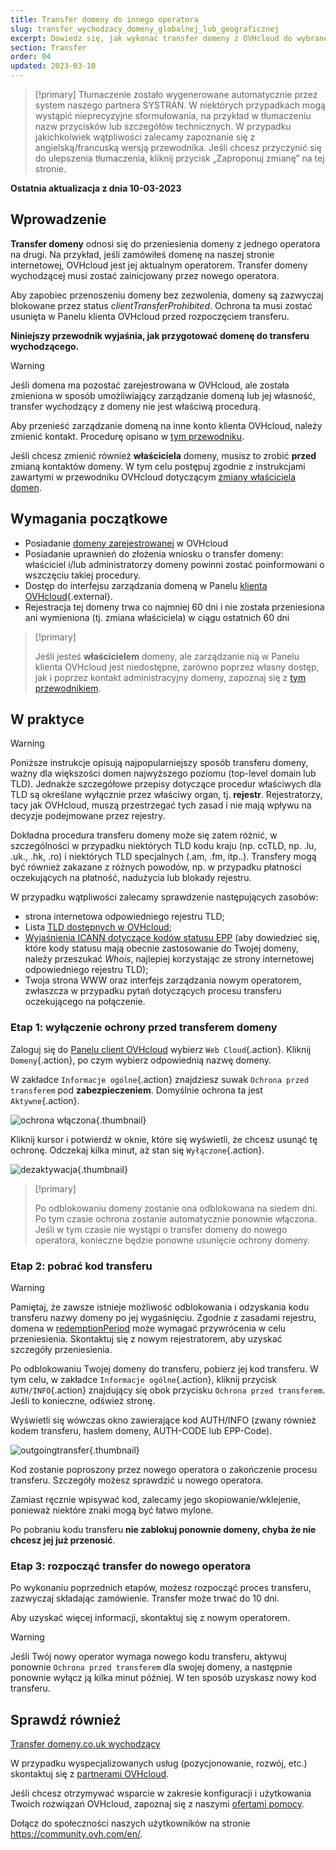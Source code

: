 ```yaml
---
title: Transfer domeny do innego operatora
slug: transfer_wychodzacy_domeny_globalnej_lub_geograficznej
excerpt: Dowiedz się, jak wykonać transfer domeny z OVHcloud do wybranego operatora
section: Transfer
order: 04
updated: 2023-03-10
---
```


> [!primary]
> Tłumaczenie zostało wygenerowane automatycznie przez system naszego partnera SYSTRAN. W niektórych przypadkach mogą wystąpić nieprecyzyjne sformułowania, na przykład w tłumaczeniu nazw przycisków lub szczegółów technicznych. W przypadku jakichkolwiek wątpliwości zalecamy zapoznanie się z angielską/francuską wersją przewodnika. Jeśli chcesz przyczynić się do ulepszenia tłumaczenia, kliknij przycisk „Zaproponuj zmianę” na tej stronie.
> 

**Ostatnia aktualizacja z dnia 10-03-2023**

## Wprowadzenie

**Transfer domeny** odnosi się do przeniesienia domeny z jednego operatora na drugi. Na przykład, jeśli zamówiłeś domenę na naszej stronie internetowej, OVHcloud jest jej aktualnym operatorem. Transfer domeny wychodzącej musi zostać zainicjowany przez nowego operatora.

Aby zapobiec przenoszeniu domeny bez zezwolenia, domeny są zazwyczaj blokowane przez status *clientTransferProhibited*. Ochrona ta musi zostać usunięta w Panelu klienta OVHcloud przed rozpoczęciem transferu.

**Niniejszy przewodnik wyjaśnia, jak przygotować domenę do transferu wychodzącego.**

> [!warning]
>
> Jeśli domena ma pozostać zarejestrowana w OVHcloud, ale została zmieniona w sposób umożliwiający zarządzanie domeną lub jej własność, transfer wychodzący z domeny nie jest właściwą procedurą.
>
> Aby przenieść zarządzanie domeną na inne konto klienta OVHcloud, należy zmienić kontakt. Procedurę opisano w [tym przewodniku](https://docs.ovh.com/pl/customer/zarzadzanie_kontaktami/).
>
> Jeśli chcesz zmienić również **właściciela** domeny, musisz to zrobić **przed** zmianą kontaktów domeny. W tym celu postępuj zgodnie z instrukcjami zawartymi w przewodniku OVHcloud dotyczącym [zmiany właściciela domen](https://docs.ovh.com/pl/domains/zmiana_wlasciciela_domeny_globalnej_com_net_org_info_biz/).
>

## Wymagania początkowe

- Posiadanie [domeny zarejestrowanej](https://www.ovhcloud.com/pl/domains/) w OVHcloud
- Posiadanie uprawnień do złożenia wniosku o transfer domeny: właściciel i/lub administratorzy domeny powinni zostać poinformowani o wszczęciu takiej procedury. 
- Dostęp do interfejsu zarządzania domeną w Panelu [klienta OVHcloud](https://www.ovh.com/auth/?action=gotomanager&from=https://www.ovh.pl/&ovhSubsidiary=pl){.external}.
- Rejestracja tej domeny trwa co najmniej 60 dni i nie została przeniesiona ani wymieniona (tj. zmiana właściciela) w ciągu ostatnich 60 dni

> [!primary]
>
> Jeśli jesteś **właścicielem** domeny, ale zarządzanie nią w Panelu klienta OVHcloud jest niedostępne, zarówno poprzez własny dostęp, jak i poprzez kontakt administracyjny domeny, zapoznaj się z [tym przewodnikiem](../../customer/zarzadzanie_kontaktami/#przypadek-wlasciciela-domeny).
>

## W praktyce

> [!warning]
>
> Poniższe instrukcje opisują najpopularniejszy sposób transferu domeny, ważny dla większości domen najwyższego poziomu (top-level domain lub TLD). Jednakże szczegółowe przepisy dotyczące procedur właściwych dla TLD są określane wyłącznie przez właściwy organ, tj. **rejestr**. Rejestratorzy, tacy jak OVHcloud, muszą przestrzegać tych zasad i nie mają wpływu na decyzje podejmowane przez rejestry.
>
> Dokładna procedura transferu domeny może się zatem różnić, w szczególności w przypadku niektórych TLD kodu kraju (np. ccTLD, np. .lu, .uk., .hk, .ro) i niektórych TLD specjalnych (.am, .fm, itp..). Transfery mogą być również zakazane z różnych powodów, np. w przypadku płatności oczekujących na płatność, nadużycia lub blokady rejestru.
>
> W przypadku wątpliwości zalecamy sprawdzenie następujących zasobów:
>
> - strona internetowa odpowiedniego rejestru TLD;
> - Lista [TLD dostępnych w OVHcloud](https://www.ovhcloud.com/pl/domains/tld/);
> - [Wyjaśnienia ICANN dotyczące kodów statusu EPP](https://www.icann.org/resources/pages/epp-status-codes-2014-06-16-en) (aby dowiedzieć się, które kody statusu mają obecnie zastosowanie do Twojej domeny, należy przeszukać *Whois*, najlepiej korzystając ze strony internetowej odpowiedniego rejestru TLD);
> - Twoja strona WWW oraz interfejs zarządzania nowym operatorem, zwłaszcza w przypadku pytań dotyczących procesu transferu oczekującego na połączenie.
>

### Etap 1: wyłączenie ochrony przed transferem domeny

Zaloguj się do [Panelu client OVHcloud](https://www.ovh.com/auth/?action=gotomanager&from=https://www.ovh.pl/&ovhSubsidiary=pl) wybierz `Web Cloud`{.action}. Kliknij `Domeny`{.action}, po czym wybierz odpowiednią nazwę domeny.

W zakładce `Informacje ogólne`{.action} znajdziesz suwak `Ochrona przed transferem` pod **zabezpieczeniem**. Domyślnie ochrona ta jest `Aktywne`{.action}.

![ochrona włączona](images/outgoing-transfer-step1.png){.thumbnail}

Kliknij kursor i potwierdź w oknie, które się wyświetli, że chcesz usunąć tę ochronę. Odczekaj kilka minut, aż stan się `Wyłączone`{.action}.

![dezaktywacja](images/outgoing-transfer-step2.png){.thumbnail}

> [!primary]
>
> Po odblokowaniu domeny zostanie ona odblokowana na siedem dni. Po tym czasie ochrona zostanie automatycznie ponownie włączona. Jeśli w tym czasie nie wystąpi o transfer domeny do nowego operatora, konieczne będzie ponowne usunięcie ochrony domeny.
>

### Etap 2: pobrać kod transferu

> [!warning]
>
> Pamiętaj, że zawsze istnieje możliwość odblokowania i odzyskania kodu transferu nazwy domeny po jej wygaśnięciu. Zgodnie z zasadami rejestru, domena w [redemptionPeriod](https://www.icann.org/resources/pages/epp-status-codes-2014-06-16-en) może wymagać przywrócenia w celu przeniesienia. Skontaktuj się z nowym rejestratorem, aby uzyskać szczegóły przeniesienia.
>

Po odblokowaniu Twojej domeny do transferu, pobierz jej kod transferu.  W tym celu, w zakładce `Informacje ogólne`{.action}, kliknij przycisk `AUTH/INFO`{.action} znajdujący się obok przycisku `Ochrona przed transferem`. Jeśli to konieczne, odśwież stronę.

Wyświetli się wówczas okno zawierające kod AUTH/INFO (zwany również kodem transferu, hasłem domeny, AUTH-CODE lub EPP-Code).

![outgoingtransfer](images/outgoing-transfer-step3.png){.thumbnail}

Kod zostanie poproszony przez nowego operatora o zakończenie procesu transferu. Szczegóły możesz sprawdzić u nowego operatora.

Zamiast ręcznie wpisywać kod, zalecamy jego skopiowanie/wklejenie, ponieważ niektóre znaki mogą być łatwo mylone.

Po pobraniu kodu transferu **nie zablokuj ponownie domeny, chyba że nie chcesz jej już przenosić**.

### Etap 3: rozpocząć transfer do nowego operatora

Po wykonaniu poprzednich etapów, możesz rozpocząć proces transferu, zazwyczaj składając zamówienie. Transfer może trwać do 10 dni. 

Aby uzyskać więcej informacji, skontaktuj się z nowym operatorem.

> [!warning]
>
> Jeśli Twój nowy operator wymaga nowego kodu transferu, aktywuj ponownie `Ochrona przed transferem` dla swojej domeny, a następnie ponownie wyłącz ją kilka minut później. W ten sposób uzyskasz nowy kod transferu.
>

## Sprawdź również

[Transfer domeny.co.uk wychodzący](https://docs.ovh.com/pl/domains/transfer_wychodzacy_domeny_couk/)

W przypadku wyspecjalizowanych usług (pozycjonowanie, rozwój, etc.) skontaktuj się z [partnerami OVHcloud](https://partner.ovhcloud.com/pl/).

Jeśli chcesz otrzymywać wsparcie w zakresie konfiguracji i użytkowania Twoich rozwiązań OVHcloud, zapoznaj się z naszymi [ofertami pomocy](https://www.ovhcloud.com/pl/support-levels/).

Dołącz do społeczności naszych użytkowników na stronie <https://community.ovh.com/en/>. 